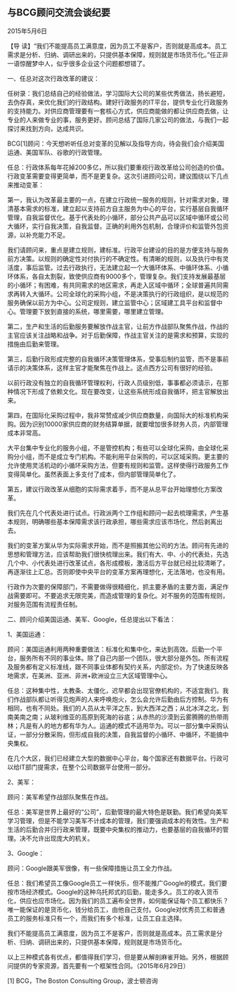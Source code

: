 ## 与BCG顾问交流会谈纪要

2015年5月6日



【导  读】“我们不能提高员工满意度，因为员工不是客户，否则就是高成本。员工需求是分析、归纳、调研出来的，只提供基本保障，规则就是市场货币化。”任正非一语惊醒梦中人，似乎很多企业这个问题都想错了。



一、任总对这次行政改革的建议：

任树录：我们总结自己的经验做法，学习国际大公司的某些优秀做法，扬长避短，去伪存真，来优化我们的行政结构。建好行政服务的IT平台，提供专业化行政服务的支持能力。对供应商管理要有一套核心方式，供应商能做的都让供应商去做，让专业的人来做专业的事，服务更好。顾问总结了国际几家公司的做法，与我们一起探讨来找到方向，达成共识。

BCG[1]顾问：今天想听听任总对变革的见解以及指导方向，待会我们会介绍美国运通、美国军队、谷歌的行政管理。

任总：行政体系每年花掉200多亿，所以我们要重视行政改革给公司创造的价值。行政变革需要变得更简单，而不是更复杂。这次引进顾问公司，建议围绕以下几点来推动变革：

第一，我认为改革最主要的一点，在建立行政统一服务的规则，针对需求对象，理清基本需求的标准，建立起以支持前方自主服务为中心的平台，实行基层自我循环管理，自我监督优化。基于代表处的小循环，部分公共产品可以区域中循环或公司大循环，实行自我决策，自我监督。正确的利用外包机制，合理评价和监管外包资源，以补充能力不足。

我们请顾问来，重点是建立规则，建标准。行政平台建设的目的是方便支持与服务前方决策。以规则的确定性对付执行的不确定性。有清晰的规则，以及执行中有灵活度，事后监管。过去行政执行，无法建立起一个大循环体系、中循环体系、小循环体系，各自太割裂，致使供应商有9000多个，管理复杂。我们支持发展最基层的小循环；有困难，有共同需求的地区需求，再走入区域中循环；全球普遍共同需求再转入大循环。公司全球化的采购小组，不是决策执行的行政组织，是以规范的服务确保以前方为中心。公司定规则，建立监管中心；区域建工具平台和监督中心。管理要下放到直接的系统，哪里需要，哪里建立管理。

第二，生产和生活的后勤服务要解放作战主官，让前方作战部队聚焦作战，作战的主官应该关注战略和战争。对于后勤保障，作战主官关注的是需求和预算，实现的措施由后勤来管理。

第三，后勤行政形成完整的自我循环决策管理体系，受事后制约监管，而不是事前请示的决策体系，这样主官才能聚焦在作战上。这点西方公司有很好的经验。

以前行政没有独立的自我循环管理权利，行政人员级别低，事事都必须请示，在那种情况下形成了依赖文化。现在要改变，让这些系统形成自我循环，把主官解放出来。

第四，在国际化采购过程中，我非常赞成减少供应商数量，向国际大的标准机构采购。因为识别10000家供应商的财务结算单据，就要增加很多财务人员，内部管理成本非常高。

大平台集中专业化的服务小组，不是管控机构；有些可以全球化采购，由全球化采购分小组，而不是成立专门机构。不能利用平台采购的，可以区域采购。更主要的允许使用灵活机动的小循环采购方法，但要有规则和监管。这样使得行政服务工作变得简单化。虽然表面上多支付了成本，但内部管理简单化了。

第五，建议行政改革从细胞的实际需求着手，而不是从总平台开始理想化方案改革。

我们先在几个代表处进行试点。行政派两个工作组和顾问一起去梳理需求，产生基本规则，明确哪些基本保障需求该行政承担，哪些需求应该市场化，然后剥离出去。

我们的变革方案从华为实际需求开始，而不是照搬其他公司的方法。顾问有先进的思想和管理方法，应该帮助我们很快梳理出来。我们有大、中、小的代表处，先选几个中、小代表处进行改革试点，各形成模板，激活后方平台就已经比较清晰了，再逐渐往上汇总。否则即使中央平台的变革方案再理想化，无法落地，也没有用。

行政作为次要的保障部门，不需要做得很精细化，抓主要矛盾的主要方面，满足作战需要即可。不要追求无限完美，而造成管理的复杂化。对不服务的范围有规则，对服务范围有流程责任制。

二、顾问介绍美国运通、美军、Google，任总提出以下看法：

1、美国运通：

顾问：美国运通利用两种重要做法：标准化和集中化，来达到高效。后勤一个平台，服务所有不同的事业体。除了自己内部一个团队，很大部分是外包。所有流程及服务都有定义标准线，跟不同事业体都有契约关系，内部定价。为了快速反映各地需求，在美洲、亚洲、非洲+欧洲设立三大区域管理中心。

任总：这种集中性，太教条、太僵化，迟早都会出现官僚机构的，不适宜我们。我们作战部队都让听得见炮声的人来呼唤炮火，怎么会允许后勤由后方控制。华为有相同，也有不同处。我们的人员从太平洋之东，到大西洋之西；从北冰洋之北，到南美南之南；从玻利维亚的高原到死海的谷底；从赤热的沙漠到云雾腾腾的热带雨林；凡是有人的地方都有华为人。运通的模式不适用华为。可以一部分集中采购认证，一部分分散采购，但形成自我的决策，自我监督的小循环、中循环，不能搞中央集权。

在几个大区，我们已经建立大型的数据中心平台，每个国家还有数据平台。行政可以给IT部门提需求，在整个公司数据平台使用一部分。

2、美军：

顾问：美军希望作战部队聚焦在作战。

任总：美军是世界上最好的“公司”，后勤管理的最大特色是联勤。我们希望向美军学习管理，但是不能学习美军不计成本的管理，我们要强调成本的有效性。生产和生活的后勤合并归行政来管理，既要中央集权的推动力，也要基层的自我循环的管理。决不允许出现庞大的机关。

3、Google：

顾问：Google跟美军很像，有一些保障措施让员工全力作战。

任总：我们希望员工像Google员工一样快乐，但不能推广Google的模式，我们要按市场经济模式。Google的这种乌托邦式的后勤，能走多久。员工的收入货币化，供应也应市场化。因为我们的员工遍布全世界，如何能保证每个员工都快乐？唯一能保证的是货币化，钱分给员工，由他自己支付。Google对优秀员工和普通员工的服务标准只有一个，而我们有多个标准，让员工自主选择。

我们不能提高员工满意度，因为员工不是客户，否则就是高成本。员工需求是分析、归纳、调研出来的，只提供基本保障，规则就是市场货币化。

以上三种模式各有优点，都值得我们学习，但是要从解剖麻雀开始。另外，根据顾问提供的专家资源，首先要有一个框架性合同。（2015年6月29日）



[1] BCG，The Boston Consulting Group，波士顿咨询
